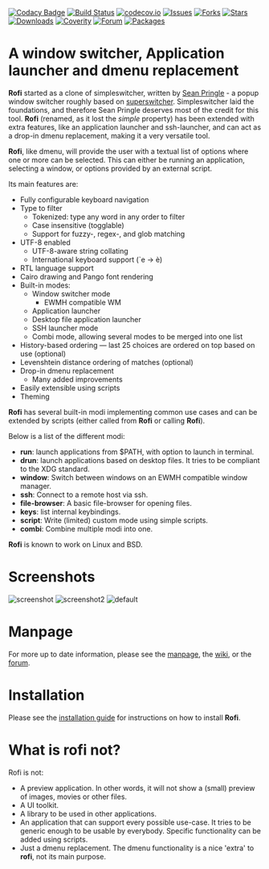 [![Codacy Badge](https://api.codacy.com/project/badge/Grade/ca0310962a7c4b829d0c57f1ab023531)](https://app.codacy.com/app/davatorium/rofi?utm_source=github.com\&utm_medium=referral\&utm_content=davatorium/rofi\&utm_campaign=Badge_Grade_Settings)
[![Build Status](https://travis-ci.org/davatorium/rofi.svg?branch=master)](https://travis-ci.org/davatorium/rofi)
[![codecov.io](https://codecov.io/github/davatorium/rofi/coverage.svg?branch=master)](https://codecov.io/github/davatorium/rofi?branch=master)
[![Issues](https://img.shields.io/github/issues/davatorium/rofi.svg)](https://github.com/davatorium/rofi/issues)
[![Forks](https://img.shields.io/github/forks/davatorium/rofi.svg)](https://github.com/davatorium/rofi/network)
[![Stars](https://img.shields.io/github/stars/davatorium/rofi.svg)](https://github.com/davatorium/rofi/stargazers)
[![Downloads](https://img.shields.io/github/downloads/davatorium/rofi/total.svg)](https://github.com/davatorium/rofi/releases)
[![Coverity](https://scan.coverity.com/projects/3850/badge.svg)](https://scan.coverity.com/projects/davedavenport-rofi)
[![Forum](https://img.shields.io/badge/forum-online-green.svg)](https://reddit.com/r/qtools/)
[![Packages](https://repology.org/badge/tiny-repos/rofi.svg)](https://repology.org/metapackage/rofi/versions)

# A window switcher, Application launcher and dmenu replacement

**Rofi** started as a clone of simpleswitcher, written by [Sean Pringle](http://github.com/seanpringle/simpleswitcher) - a
popup window switcher roughly based on [superswitcher](http://code.google.com/p/superswitcher/).
Simpleswitcher laid the foundations, and therefore Sean Pringle deserves most of the credit for this tool. **Rofi**
(renamed, as it lost the *simple* property) has been extended with extra features, like an application launcher and
ssh-launcher, and can act as a drop-in dmenu replacement, making it a very versatile tool.

**Rofi**, like dmenu, will provide the user with a textual list of options where one or more can be selected.
This can either be running an application, selecting a window, or options provided by an external script.

Its main features are:

*   Fully configurable keyboard navigation
*   Type to filter
    *   Tokenized: type any word in any order to filter
    *   Case insensitive (togglable)
    *   Support for fuzzy-, regex-, and glob matching
*   UTF-8 enabled
    *   UTF-8-aware string collating
    *   International keyboard support (\`e -> è)
*   RTL language support
*   Cairo drawing and Pango font rendering
*   Built-in modes:
    *   Window switcher mode
        *   EWMH compatible WM
    *   Application launcher
    *   Desktop file application launcher
    *   SSH launcher mode
    *   Combi mode, allowing several modes to be merged into one list
*   History-based ordering — last 25 choices are ordered on top based on use (optional)
*   Levenshtein distance ordering of matches (optional)
*   Drop-in dmenu replacement
    *   Many added improvements
*   Easily extensible using scripts
*   Theming

**Rofi** has several built-in modi implementing common use cases and can be extended by scripts (either called from
**Rofi** or calling **Rofi**).

Below is a list of the different modi:

* **run**: launch applications from $PATH, with option to launch in terminal.
* **drun**: launch applications based on desktop files. It tries to be compliant to the XDG standard.
* **window**: Switch between windows on an EWMH compatible window manager.
* **ssh**: Connect to a remote host via ssh.
* **file-browser**: A basic file-browser for opening files.
* **keys**: list internal keybindings.
* **script**: Write (limited) custom mode using simple scripts.
* **combi**: Combine multiple modi into one.

**Rofi** is known to work on Linux and BSD.


# Screenshots

![screenshot](https://raw.githubusercontent.com/davatorium/rofi/next/releasenotes/1.6.0/icons.png)
![screenshot2](https://raw.githubusercontent.com/davatorium/rofi/next/releasenotes/1.6.0/icons2.png)
![default](https://raw.githubusercontent.com/davatorium/rofi/next/releasenotes/1.4.0/rofi-no-fzf.png)

# Manpage

For more up to date information, please see the [manpage](doc/rofi.1.markdown), the [wiki](https://github.com/davatorium/rofi/wiki), or the [forum](https://reddit.com/r/qtools/).

# Installation

Please see the [installation guide](https://github.com/davatorium/rofi/blob/next/INSTALL.md) for instructions on how to
install **Rofi**.

# What is rofi not?

Rofi is not:

*   A preview application. In other words, it will not show a (small) preview of images, movies or other files.
*   A UI toolkit.
*   A library to be used in other applications.
*   An application that can support every possible use-case. It tries to be generic enough to be usable by everybody.
    Specific functionality can be added using scripts.
*   Just a dmenu replacement. The dmenu functionality is a nice 'extra' to **rofi**, not its main purpose.
